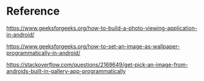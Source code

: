 # Reference

https://www.geeksforgeeks.org/how-to-build-a-photo-viewing-application-in-android/

https://www.geeksforgeeks.org/how-to-set-an-image-as-wallpaper-programmatically-in-android/

https://stackoverflow.com/questions/2169649/get-pick-an-image-from-androids-built-in-gallery-app-programmatically


